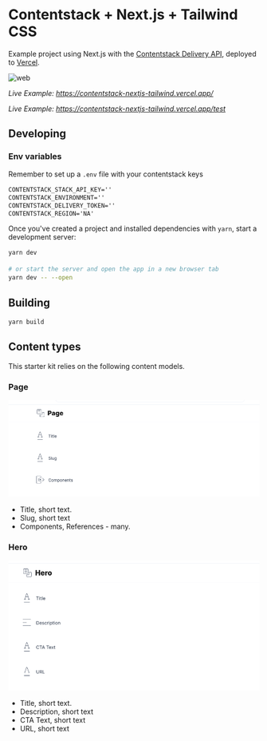 # Contentstack + Next.js + Tailwind CSS

Example project using Next.js with the [Contentstack Delivery API](https://www.contentstack.com/docs/developers/apis/content-delivery-api/), deployed to [Vercel](https://vercel.com).

![web](static/web.png)

_Live Example: https://contentstack-nextjs-tailwind.vercel.app/_

_Live Example: https://contentstack-nextjs-tailwind.vercel.app/test_

## Developing

### Env variables

Remember to set up a `.env` file with your contentstack keys

```env
CONTENTSTACK_STACK_API_KEY=''
CONTENTSTACK_ENVIRONMENT=''
CONTENTSTACK_DELIVERY_TOKEN=''
CONTENTSTACK_REGION='NA'
```

Once you've created a project and installed dependencies with `yarn`, start a development server:

```bash
yarn dev

# or start the server and open the app in a new browser tab
yarn dev -- --open
```

## Building

```bash
yarn build
```

## Content types

This starter kit relies on the following content models.

### Page

![Page content model](./public/page.png)

- Title, short text.
- Slug, short text
- Components, References - many.

### Hero

![Hero content model](./public/hero.png)

- Title, short text.
- Description, short text
- CTA Text, short text
- URL, short text
